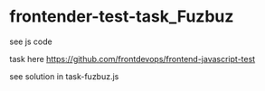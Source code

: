 # frontender-test-task_Fuzbuz
see js code

task here 
https://github.com/frontdevops/frontend-javascript-test

see solution in
task-fuzbuz.js